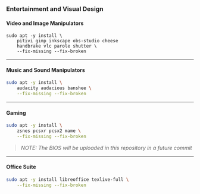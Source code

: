 ### Entertainment and Visual Design

#### Video and Image Manipulators

```
sudo apt -y install \
    pitivi gimp inkscape obs-studio cheese
    handbrake vlc parole shutter \
    --fix-missing --fix-broken
```

---

#### Music and Sound Manipulators

```bash
sudo apt -y install \
    audacity audacious banshee \
    --fix-missing --fix-broken
```

---

#### Gaming

```bash
sudo apt -y install \
    zsnes pcsxr pcsx2 mame \
    --fix-missing --fix-broken
```

> _NOTE: The BIOS will be uploaded in this repository in a future commit_

---

####  Office Suite

```bash
sudo apt -y install libreoffice texlive-full \
    --fix-missing --fix-broken
```
